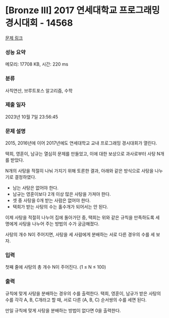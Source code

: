# [Bronze III] 2017 연세대학교 프로그래밍 경시대회 - 14568 

[문제 링크](https://www.acmicpc.net/problem/14568) 

### 성능 요약

메모리: 17708 KB, 시간: 220 ms

### 분류

사칙연산, 브루트포스 알고리즘, 수학

### 제출 일자

2023년 10월 7일 23:56:45

### 문제 설명

<p>2015, 2016년에 이어 2017년에도 연세대학교 교내 프로그래밍 경시대회가 열린다.</p>

<p>택희, 영훈이, 남규는 열심히 문제를 만들었고, 이에 대한 보상으로 과사로부터 사탕 N개를 받았다.</p>

<p>N개의 사탕을 적절히 나눠 가지기 위해 토론한 결과, 아래와 같은 방식으로 사탕을 나누기로 결정하였다.</p>

<ul>
	<li>남는 사탕은 없어야 한다.</li>
	<li>남규는 영훈이보다 2개 이상 많은 사탕을 가져야 한다.</li>
	<li>셋 중 사탕을 0개 받는 사람은 없어야 한다.</li>
	<li>택희가 받는 사탕의 수는 홀수개가 되어서는 안 된다.</li>
</ul>

<p>이제 사탕을 적절히 나누어 집에 돌아가던 중, 택희는 위와 같은 규칙을 만족하도록 세 명에게 사탕을 나누어 주는 방법의 수가 궁금해졌다.</p>

<p>사탕의 개수 N이 주어지면, 사탕을 세 사람에게 분배하는 서로 다른 경우의 수를 세 보자.</p>

### 입력 

 <p>첫째 줄에 사탕의 총 개수 N이 주어진다. (1 ≤ N ≤ 100)</p>

### 출력 

 <p>규칙에 맞게 사탕을 분배하는 경우의 수를 출력한다. 택희, 영훈이, 남규가 받은 사탕의 수를 각각 A, B, C개라고 할 때, 서로 다른 (A, B, C) 순서쌍의 수를 세면 된다.</p>

<p>만일 규칙에 맞게 사탕을 분배하는 방법이 없다면 0을 출력한다.</p>

<p> </p>

